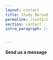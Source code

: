 ```yaml
---
layout: contact
title: Study Abroad
permalink: /contact
section: contact
intro_paragraph: |-


---
```


**Send us a message**
